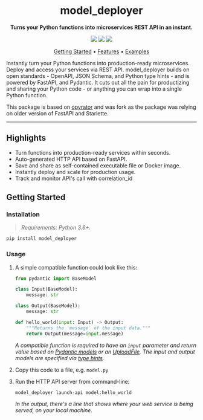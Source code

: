 <!-- markdownlint-disable MD033 MD041 -->
<h1 align="center">
    model_deployer
</h1>

<p align="center">
    <strong>Turns your Python functions into microservices REST API in an instant.</strong>
</p>

<p align="center">
    <a href="https://pypi.org/project/opyrator/" title="Python Version"><img src="https://img.shields.io/badge/Python-3.6%2B-blue&style=flat"></a>
    <a href="https://github.com/dubuisa/model_deployer/blob/main/LICENSE" title="Project License"><img src="https://img.shields.io/badge/License-MIT-green.svg"></a>
    <a href="https://github.com/dubuisa/model_deployer/actions?query=workflow%3Abuild-pipeline" title="Build status"><img src="https://img.shields.io/github/workflow/status/ml-tooling/opyrator/build-pipeline?style=flat"></a>
</p>

<p align="center">
  <a href="#getting-started">Getting Started</a> •
  <a href="#features">Features</a> •
  <a href="#examples">Examples</a>
</p>

Instantly turn your Python functions into production-ready microservices. Deploy and access your services via REST API. model_deployer builds on open standards - OpenAPI,  JSON Schema, and Python type hints - and is powered by FastAPI, and Pydantic. It cuts out all the pain for productizing and sharing your Python code - or anything you can wrap into a single Python function.

This package is based on [opyrator](https://github.com/ml-tooling/opyrator) and was fork as the package was relying on older version of FastAPI and Starlette.


---

## Highlights

- Turn functions into production-ready services within seconds.
- Auto-generated HTTP API based on FastAPI.
- Save and share as self-contained executable file or Docker image.
- Instantly deploy and scale for production usage.
- Track and monitor API's call with correlation_id

## Getting Started

### Installation

> _Requirements: Python 3.6+._

```bash
pip install model_deployer
```

### Usage

1. A simple compatible function could look like this:

    ```python
    from pydantic import BaseModel

    class Input(BaseModel):
        message: str

    class Output(BaseModel):
        message: str

    def hello_world(input: Input) -> Output:
        """Returns the `message` of the input data."""
        return Output(message=input.message)
    ```

    _A compatible function is required to have an `input` parameter and return value based on [Pydantic models](https://pydantic-docs.helpmanual.io/) or an [UploadFile]([FileUpload](https://fastapi.tiangolo.com/tutorial/request-files/#uploadfile)). The input and output models are specified via [type hints](https://docs.python.org/3/library/typing.html)._

2. Copy this code to a file, e.g. `model.py`
3. Run the HTTP API server from command-line:

    ```bash
    model_deployer launch-api model:hello_world
    ```
    _In the output, there's a line that shows where your web service is being served, on your local machine._